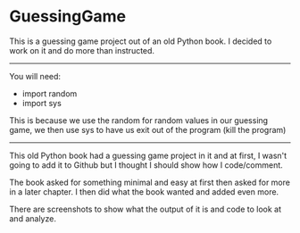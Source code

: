 # GuessingGame
This is a guessing game project out of an old Python book. I decided to work on it and do more than instructed.

<hr>

You will need:
 * import random
 * import sys

This is because we use the random for random values in our guessing game, we then use sys to have us exit out of the program (kill the program)

<hr>

This old Python book had a guessing game project in it and at first, I wasn't going to add it to Github but I thought I should show how I code/comment.

The book asked for something minimal and easy at first then asked for more in a later chapter. I then did what the book wanted and added even more.

There are screenshots to show what the output of it is and code to look at and analyze.

